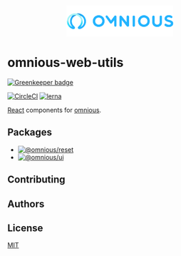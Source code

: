 <div align="center">
  <a href="https://github.com/omnious-dev/omnious-web-utils" title="Omnious Web Utils">
    <img alt="Omnious Web Utils" src="https://raw.githubusercontent.com/omnious-dev/i/master/omnious-logo.png" width="240px" />
  </a>
  <br />
</div>

# omnious-web-utils

[![Greenkeeper badge](https://badges.greenkeeper.io/omnious-dev/omnious-web-utils.svg)](https://greenkeeper.io/)

[![CircleCI][circleci]][circleci.url]
[![lerna][lerna]][lerna.url]

[React](http://facebook.github.io/react/) components for [omnious](https://www.omnious.com).

## Packages

- [![@omnious/reset][@omnious/reset]][@omnious/reset.url]
- [![@omnious/ui][@omnious/ui]][@omnious/ui.url]

## Contributing

## Authors

## License

[MIT](LICENSE)

[circleci]: https://circleci.com/gh/omnious-dev/omnious-web-utils.svg?style=svg
[circleci.url]: https://circleci.com/gh/omnious-dev/omnious-web-utils
[lerna]: https://img.shields.io/badge/maintained%20with-lerna-cc00ff.svg
[lerna.url]: https://lernajs.io/
[@omnious/reset]: https://img.shields.io/npm/v/@omnious/ui.svg?label=@omnious/reset
[@omnious/reset.url]: https://www.npmjs.com/package/@omnious/reset
[@omnious/ui]: https://img.shields.io/npm/v/@omnious/ui.svg?label=@omnious/ui
[@omnious/ui.url]: https://www.npmjs.com/package/@omnious/ui
